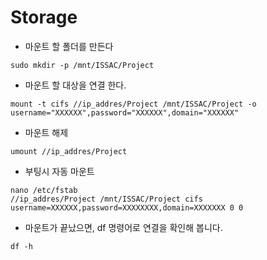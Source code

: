 # Storage

- 마운트 할 폴더를 만든다

```commandline
sudo mkdir -p /mnt/ISSAC/Project
```

- 마운트 할 대상을 연결 한다.

```commandline
mount -t cifs //ip_addres/Project /mnt/ISSAC/Project -o username="XXXXXX",password="XXXXXX",domain="XXXXXX"
```

- 마운트 해제

```commandline
umount //ip_addres/Project
```

- 부팅시 자동 마운트

```commandline
nano /etc/fstab
//ip_addres/Project /mnt/ISSAC/Project cifs username=XXXXXX,password=XXXXXXXX,domain=XXXXXXX 0 0
```

- 마운트가 끝났으면, df 명령어로 연결을 확인해 봅니다.

```commandline
df -h
```